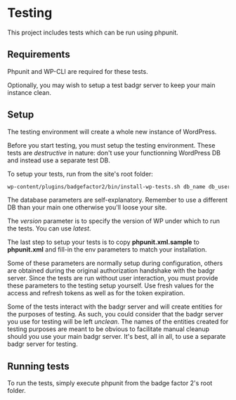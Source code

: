 # Testing

This project includes tests which can be run using phpunit.

## Requirements

Phpunit and WP-CLI are required for these tests.

Optionally, you may wish to setup a test badgr server to keep your main instance clean.

## Setup

The testing environment will create a whole new instance of WordPress.

Before you start testing, you must setup the testing environment. These tests are *destructive* in nature: don't use your functionning WordPress DB and instead use a separate test DB.

To setup your tests, run from the site's root folder:
```bash
wp-content/plugins/badgefactor2/bin/install-wp-tests.sh db_name db_user db_password db_host version
```

The database parameters are self-explanatory. Remember to use a different DB than your main one otherwise you'll loose your site.

The *version* parameter is to specify the version of WP under which to run the tests. You can use *latest*.

The last step to setup your tests is to copy **phpunit.xml.sample** to **phpunit.xml** and fill-in the env parameters to match your installation.

Some of these parameters are normally setup during configuration, others are obtained during the original authorization handshake with the badgr server. Since the tests are run without user interaction, you must provide these parameters to the testing setup yourself. Use fresh values for the access and refresh tokens as well as for the token expiration.

Some of the tests interact with the badgr server and will create entities for the purposes of testing. As such, you could consider that the badgr server you use for testing will be left *unclean*. The names of the entities created for testing purposes are meant to be obvious to facilitate manual cleanup should you use your main badgr server. It's best, all in all, to use a separate badgr server for testing.

## Running tests

To run the tests, simply execute phpunit from the badge factor 2's root folder.

